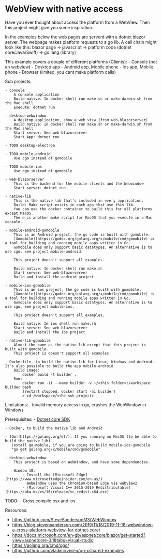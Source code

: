 # WebView with native access

Have you ever thought about access the platform from a WebView.
Then this project might give you some inspiration.

In the examples below the web pages are serverd with a dotnet blazor server.
The webpage makes platform requests to a go lib.
A call chain might look like this:
    blazor page -> javascript -> platform code (dotnet core/Java/Swift) -> go lang (library)

This example covers a couple of different platforms (Clients):
    - Console (not an webview)
    - Desktop app
    - Android app, Mobile phone
    - Ios app, Mobile phone
    - Browser (limited, you cant make platform calls)

Sub projects:

    - console
        A console application
        Build native: In docker shell run make.sh or make-darwin.sh from the Mac shell
        Execute: dotnet run

    - desktop-webwindow
        A desktop application, show a web view (from web-blazorserver)
        Build native: In docker shell run make.sh or make-darwin.sh from the Mac shell
        Start server: See web-blazorserver
        Start App: dotnet run

    - TODO desktop-electron

    - TODO mobile-android
        Use cgo instead of gomobile

    - TODO mobile-ios
        Use cgo instead of gomobile

    - web-blazorserver
        This is the backend for the mobile clients and the Webwindow
        Start server: dotnet run

    - native-lib
        This is the native lib that's included in every application.
        Build: Make script exists in each app that use this lib.
        You can use the docker container to build this for all platforms except MacOS.
        There is another make script for MacOS that you execute in a Mac console.
    
    - mobile-android-gomobile
        This is an Android project, the go code is built with gomobile.
        [Gomobile](https://godoc.org/golang.org/x/mobile/cmd/gomobile) is a tool for building and running mobile apps written in Go.
        Gomobile does only support basic datatypes. An alternative is to use cgo, see project mobile-android.

        This project doesn't support all examples.

        Build native: In docker shell run make.sh
        Start server: See web-blazorserver
        Build and install the android project

    - mobile-ios-gomobile
        This is an ios project, the go code is built with gomobile.
        [Gomobile](https://godoc.org/golang.org/x/mobile/cmd/gomobile) is a tool for building and running mobile apps written in Go.
        Gomobile does only support basic datatypes. An alternative is to use cgo, see project mobile-ios.

        This project doesn't support all examples.

        Build native: In ios shell run make.sh
        Start server: See web-blazorserver
        Build and install the ios project

    - native-lib-gomobile
        Almost the same as the native-lib except that this project is built with gomobile.
        This project is doesn't support all examples.

    - Dockerfile, to build the native-lib for Linux, Windows and Android. It's also possible to build the app mobile-android
        Build image:
            docker build -t builder .
        Run:
            docker run -it --name builder -v ~/<this folder>:/workspace builder bash
            (restart stopped, docker start -ai builder)
            > cd /workspace/<the sub project>

Limitations:
    - Invalid memory access in go, crashes the WebWindow in Windows

Prerequisites:
    - [Dotnet core SDK](https://dotnet.microsoft.com/download)

    - Docker, to build the native lib and Android

    - [Go](https://golang.org/dl/), If you running on MacOS (to be able to build the native lib)
       Install go-mobile, if you are going to build mobile-ios-gomobile
       "go get golang.org/x/mobile/cmd/gomobile"

    - desktop-webwindow
        This project is based on WebWindow, and have some dependencies.

        Window 10:
            - Install the [Microsoft Edge](https://www.microsoftedgeinsider.com/en-us/)
              WebWindow uses the Chromium-based Edge via webview2
            - (Microsoft Visual C++ 2015-2019 Redistributable)[https://aka.ms/vs/16/release/vc_redist.x64.exe]

TODO:
    - Cross compile osx and ios

Resources:
- https://github.com/SteveSandersonMS/WebWindow
- https://blog.stevensanderson.com/2019/11/18/2019-11-18-webwindow-a-cross-platform-webview-for-dotnet-core/
- https://docs.microsoft.com/en-gb/aspnet/core/blazor/get-started?view=aspnetcore-3.1&tabs=visual-studio
- https://golang.org/cmd/cgo/
- https://github.com/vladimirvivien/go-cshared-examples




